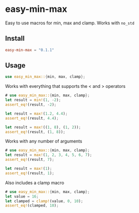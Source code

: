 # easy-min-max
Easy to use macros for min, max and clamp. Works with `no_std`

## Install
```toml
easy-min-max = "0.1.1"
```

## Usage
```rust
use easy_min_max::{min, max, clamp};
```

Works with everything that supports the < and > operators
```rust
# use easy_min_max::{min, max, clamp};
let result = min!(1, -2);
assert_eq!(result, -2);

let result = max!(1.2, 4.4);
assert_eq!(result, 4.4);

let result = max!((1, 8), (1, 2));
assert_eq!(result, (1, 8));
```

Works with any number of arguments
```rust
# use easy_min_max::{min, max, clamp};
let result = max!(1, 2, 3, 4, 5, 6, 7);
assert_eq!(result, 7);

let result = max!(1);
assert_eq!(result, 1);
```

Also includes a clamp macro
```rust
# use easy_min_max::{min, max, clamp};
let value = 16;
let clamped = clamp!(value, 0, 10);
assert_eq!(clamped, 10);
```